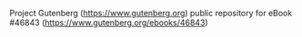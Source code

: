 Project Gutenberg (https://www.gutenberg.org) public repository for eBook #46843 (https://www.gutenberg.org/ebooks/46843)
